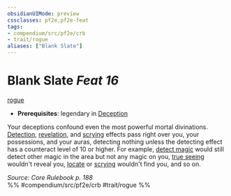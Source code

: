 ```yaml
---
obsidianUIMode: preview
cssclasses: pf2e,pf2e-feat
tags:
- compendium/src/pf2e/crb
- trait/rogue
aliases: ["Blank Slate"]
---
```

# Blank Slate  *Feat 16*  
[rogue](rules/traits/rogue.md "Rogue Class Trait")  

- **Prerequisites**: legendary in [Deception](compendium/skills.md#Deception)

Your deceptions confound even the most powerful mortal divinations. [Detection](rules/traits/detection.md "Detection Effect Trait"), [revelation](rules/traits/revelation.md "Revelation Effect Trait"), and [scrying](rules/traits/scrying.md "Scrying Effect Trait") effects pass right over you, your possessions, and your auras, detecting nothing unless the detecting effect has a counteract level of 10 or higher. For example, [detect magic](compendium/spells/detect-magic.md) would still detect other magic in the area but not any magic on you, [true seeing](compendium/spells/true-seeing.md) wouldn't reveal you, [locate](compendium/spells/locate.md) or [scrying](compendium/spells/scrying.md) wouldn't find you, and so on.

*Source: Core Rulebook p. 188*  
%% #compendium/src/pf2e/crb #trait/rogue %%